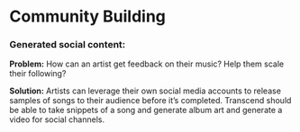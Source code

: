 # Community Building

### Generated social content:

**Problem:** How can an artist get feedback on their music? Help them scale their following? 

**Solution:** Artists can leverage their own social media accounts to release samples of songs to their audience before it’s completed. Transcend should be able to take snippets of a song and generate album art and generate a video for social channels.